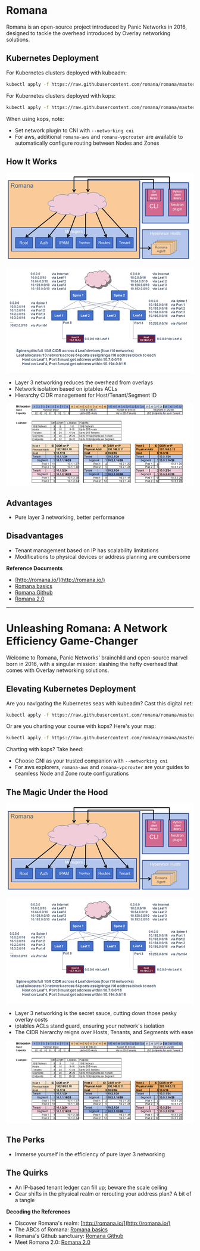 # Romana

Romana is an open-source project introduced by Panic Networks in 2016, designed to tackle the overhead introduced by Overlay networking solutions.

## Kubernetes Deployment

For Kubernetes clusters deployed with kubeadm:

```bash
kubectl apply -f https://raw.githubusercontent.com/romana/romana/master/docs/kubernetes/romana-kubeadm.yml
```

For Kubernetes clusters deployed with kops:

```bash
kubectl apply -f https://raw.githubusercontent.com/romana/romana/master/docs/kubernetes/romana-kops.yml
```

When using kops, note:

* Set network plugin to CNI with `--networking cni`
* For aws, additional `romana-aws` and `romana-vpcrouter` are available to automatically configure routing between Nodes and Zones

## How It Works

![](../../.gitbook/assets/romana%20%282%29.png)

![](../../.gitbook/assets/routeagg%20%282%29.png)

* Layer 3 networking reduces the overhead from overlays
* Network isolation based on iptables ACLs
* Hierarchy CIDR management for Host/Tenant/Segment ID

![](../../.gitbook/assets/cidr%20%282%29.png)

## Advantages

* Pure layer 3 networking, better performance

## Disadvantages

* Tenant management based on IP has scalability limitations
* Modifications to physical devices or address planning are cumbersome

**Reference Documents**

* [http://romana.io/](http://romana.io/)
* [Romana basics](http://romana.io/how/romana_basics/)
* [Romana Github](https://github.com/romana/romana)
* [Romana 2.0](http://romana.readthedocs.io/en/latest/index.html)

---

# Unleashing Romana: A Network Efficiency Game-Changer

Welcome to Romana, Panic Networks' brainchild and open-source marvel born in 2016, with a singular mission: slashing the hefty overhead that comes with Overlay networking solutions.

## Elevating Kubernetes Deployment

Are you navigating the Kubernetes seas with kubeadm? Cast this digital net:

```bash
kubectl apply -f https://raw.githubusercontent.com/romana/romana/master/docs/kubernetes/romana-kubeadm.yml
```

Or are you charting your course with kops? Here's your map:

```bash
kubectl apply -f https://raw.githubusercontent.com/romana/romana/master/docs/kubernetes/romana-kops.yml
```

Charting with kops? Take heed:

* Choose CNI as your trusted companion with `--networking cni`
* For aws explorers, `romana-aws` and `romana-vpcrouter` are your guides to seamless Node and Zone route configurations

## The Magic Under the Hood

![](../../.gitbook/assets/romana%20%282%29.png)

![](../../.gitbook/assets/routeagg%20%282%29.png)

* Layer 3 networking is the secret sauce, cutting down those pesky overlay costs
* iptables ACLs stand guard, ensuring your network's isolation
* The CIDR hierarchy reigns over Hosts, Tenants, and Segments with ease

![](../../.gitbook/assets/cidr%20%282%29.png)

## The Perks

* Immerse yourself in the efficiency of pure layer 3 networking

## The Quirks

* An IP-based tenant ledger can fill up; beware the scale ceiling
* Gear shifts in the physical realm or rerouting your address plan? A bit of a tangle

**Decoding the References**

* Discover Romana's realm: [http://romana.io/](http://romana.io/)
* The ABCs of Romana: [Romana basics](http://romana.io/how/romana_basics/)
* Romana's Github sanctuary: [Romana Github](https://github.com/romana/romana)
* Meet Romana 2.0: [Romana 2.0](http://romana.readthedocs.io/en/latest/index.html)